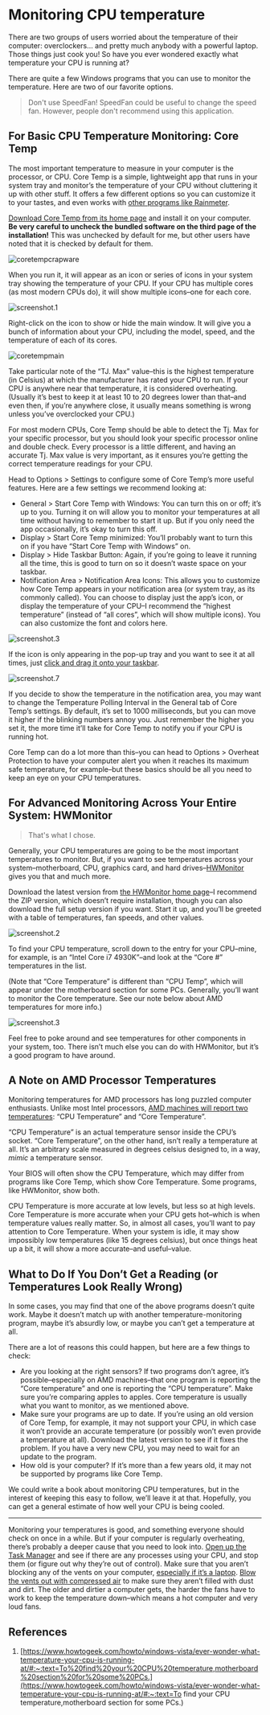 # Monitoring CPU temperature

There are two groups of users worried about the temperature of their computer: overclockers… and pretty much anybody with a powerful laptop. Those things just cook you! So have you ever wondered exactly what temperature your CPU is running at?

There are quite a few Windows programs that you can use to monitor the temperature. Here are two of our favorite options.

> Don't use SpeedFan! SpeedFan could be useful to change the speed fan. However, people don't recommend using this application.

## For Basic CPU Temperature Monitoring: Core Temp

The most important temperature to measure in your computer is the processor, or CPU. Core Temp is a simple, lightweight app that runs in your system tray and monitor’s the temperature of your CPU without cluttering it up with other stuff. It offers a few different options so you can customize it to your tastes, and even works with [other programs like Rainmeter](https://www.howtogeek.com/231711/how-to-use-rainmeter-to-customize-your-windows-desktop/).

[Download Core Temp from its home page](http://www.alcpu.com/CoreTemp/) and install it on your computer. **Be very careful to uncheck the bundled software on the third page of the installation!** This was unchecked by default for me, but other users have noted that it is checked by default for them.

![coretempcrapware](https://www.howtogeek.com/wp-content/uploads/2016/10/xcoretempcrapware.png.pagespeed.gp+jp+jw+pj+ws+js+rj+rp+rw+ri+cp+md.ic.3nJwrxdy2j.png)

When you run it, it will appear as an icon or series of icons in your system tray showing the temperature of your CPU. If your CPU has multiple cores (as most modern CPUs do), it will show multiple icons–one for each core.

![screenshot.1](https://www.howtogeek.com/wp-content/uploads/2016/09/xscreenshot.1-2.png.pagespeed.gp+jp+jw+pj+ws+js+rj+rp+rw+ri+cp+md.ic.c082tOg8JN.jpg)

Right-click on the icon to show or hide the main window. It will give you a bunch of information about your CPU, including the model, speed, and the temperature of each of its cores.

![coretempmain](https://www.howtogeek.com/wp-content/uploads/2016/10/xcoretempmain.png.pagespeed.gp+jp+jw+pj+ws+js+rj+rp+rw+ri+cp+md.ic.LNoYJk56rk.png)

Take particular note of the “TJ. Max” value–this is the highest temperature (in Celsius) at which the manufacturer has rated your CPU to run. If your CPU is anywhere near that temperature, it is considered overheating. (Usually it’s best to keep it at least 10 to 20 degrees lower than that–and even then, if you’re anywhere close, it usually means something is wrong unless you’ve overclocked your CPU.)

For most modern CPUs, Core Temp should be able to detect the Tj. Max for your specific processor, but you should look your specific processor online and double check. Every processor is a little different, and having an accurate Tj. Max value is very important, as it ensures you’re getting the correct temperature readings for your CPU.

Head to Options > Settings to configure some of Core Temp’s more useful features. Here are a few settings we recommend looking at:

- General > Start Core Temp with Windows: You can turn this on or off; it’s up to you. Turning it on will allow you to monitor your temperatures at all time without having to remember to start it up. But if you only need the app occasionally, it’s okay to turn this off.
- Display > Start Core Temp minimized: You’ll probably want to turn this on if you have “Start Core Temp with Windows” on.
- Display > Hide Taskbar Button: Again, if you’re going to leave it running all the time, this is good to turn on so it doesn’t waste space on your taskbar.
- Notification Area > Notification Area Icons: This allows you to customize how Core Temp appears in your notification area (or system tray, as its commonly called). You can choose to display just the app’s icon, or display the temperature of your CPU–I recommend the “highest temperature” (instead of “all cores”, which will show multiple icons). You can also customize the font and colors here.

![screenshot.3](https://www.howtogeek.com/wp-content/uploads/2016/09/xscreenshot.3-1.png.pagespeed.gp+jp+jw+pj+ws+js+rj+rp+rw+ri+cp+md.ic.6KXAk7YT4J.png)

If the icon is only appearing in the pop-up tray and you want to see it at all times, just [click and drag it onto your taskbar](https://www.howtogeek.com/75510/beginner-how-to-customize-and-tweak-your-system-tray-icons-in-windows-7/).

![screenshot.7](https://www.howtogeek.com/wp-content/uploads/2016/09/xscreenshot.7-1.png.pagespeed.gp+jp+jw+pj+ws+js+rj+rp+rw+ri+cp+md.ic.VpoBAy12pD.jpg)

If you decide to show the temperature in the notification area, you may want to change the Temperature Polling Interval in the General tab of Core Temp’s settings. By default, it’s set to 1000 milliseconds, but you can move it higher if the blinking numbers annoy you. Just remember the higher you set it, the more time it’ll take for Core Temp to notify you if your CPU is running hot.

Core Temp can do a lot more than this–you can head to Options > Overheat Protection to have your computer alert you when it reaches its maximum safe temperature, for example–but these basics should be all you need to keep an eye on your CPU temperatures.

## **For Advanced Monitoring Across Your Entire System: HWMonitor**

> That's what I chose.

Generally, your CPU temperatures are going to be the most important temperatures to monitor. But, if you want to see temperatures across your system–motherboard, CPU, graphics card, and hard drives–[HWMonitor](http://www.cpuid.com/softwares/hwmonitor.html) gives you that and much more.

Download the latest version from [the HWMonitor home page](http://www.cpuid.com/softwares/hwmonitor.html)–I recommend the ZIP version, which doesn’t require installation, though you can also download the full setup version if you want. Start it up, and you’ll be greeted with a table of temperatures, fan speeds, and other values.

![screenshot.2](https://www.howtogeek.com/wp-content/uploads/2016/10/xscreenshot.2-1.png.pagespeed.gp+jp+jw+pj+ws+js+rj+rp+rw+ri+cp+md.ic.Az1SrDDPKx.png)

To find your CPU temperature, scroll down to the entry for your CPU–mine, for example, is an “Intel Core i7 4930K”–and look at the “Core #” temperatures in the list.

(Note that “Core Temperature” is different than “CPU Temp”, which will appear under the motherboard section for some PCs. Generally, you’ll want to monitor the Core temperature. See our note below about AMD temperatures for more info.)

![screenshot.3](https://www.howtogeek.com/wp-content/uploads/2016/10/xscreenshot.3-1.png.pagespeed.gp+jp+jw+pj+ws+js+rj+rp+rw+ri+cp+md.ic.8hOUDbjL8S.png)

Feel free to poke around and see temperatures for other components in your system, too. There isn’t much else you can do with HWMonitor, but it’s a good program to have around.

## A Note on AMD Processor Temperatures

Monitoring temperatures for AMD processors has long puzzled computer enthusiasts. Unlike most Intel processors, [AMD machines will report two temperatures](http://www.overclock.net/t/1128821/amd-temp-information-and-guide): “CPU Temperature” and “Core Temperature”.

“CPU Temperature” is an actual temperature sensor inside the CPU’s socket. “Core Temperature”, on the other hand, isn’t really a temperature at all. It’s an arbitrary scale measured in degrees celsius designed to, in a way, *mimic* a temperature sensor.

Your BIOS will often show the CPU Temperature, which may differ from programs like Core Temp, which show Core Temperature. Some programs, like HWMonitor, show both.

CPU Temperature is more accurate at low levels, but less so at high levels. Core Temperature is more accurate when your CPU gets hot–which is when temperature values really matter. So, in almost all cases, you’ll want to pay attention to Core Temperature. When your system is idle, it may show impossibly low temperatures (like 15 degrees celsius), but once things heat up a bit, it will show a more accurate–and useful–value.

## **What to Do If You Don’t Get a Reading (or Temperatures Look Really Wrong)**

In some cases, you may find that one of the above programs doesn’t quite work. Maybe it doesn’t match up with another temperature-monitoring program, maybe it’s absurdly low, or maybe you can’t get a temperature at all.

There are a lot of reasons this could happen, but here are a few things to check:

- Are you looking at the right sensors? If two programs don’t agree, it’s possible–especially on AMD machines–that one program is reporting the “Core temperature” and one is reporting the “CPU temperature”. Make sure you’re comparing apples to apples. Core temperature is usually what you want to monitor, as we mentioned above.
- Make sure your programs are up to date. If you’re using an old version of Core Temp, for example, it may not support your CPU, in which case it won’t provide an accurate temperature (or possibly won’t even provide a temperature at all). Download the latest version to see if it fixes the problem. If you have a very new CPU, you may need to wait for an update to the program.
- How old is your computer? If it’s more than a few years old, it may not be supported by programs like Core Temp.

We could write a book about monitoring CPU temperatures, but in the interest of keeping this easy to follow, we’ll leave it at that. Hopefully, you can get a general estimate of how well your CPU is being cooled.

------

Monitoring your temperatures is good, and something everyone should check on once in a while. But if your computer is regularly overheating, there’s probably a deeper cause that you need to look into. [Open up the Task Manager](https://www.howtogeek.com/108742/how-to-use-the-new-task-manager-in-windows-8/) and see if there are any processes using your CPU, and stop them (or figure out why they’re out of control). Make sure that you aren’t blocking any of the vents on your computer, [especially if it’s a laptop](https://www.howtogeek.com/194479/how-to-clean-the-dust-out-of-your-laptop/). [Blow the vents out with compressed air](https://www.howtogeek.com/72716/how-to-thoroughly-clean-your-dirty-desktop-computer/) to make sure they aren’t filled with dust and dirt. The older and dirtier a computer gets, the harder the fans have to work to keep the temperature down–which means a hot computer and very loud fans.

## References

1. [https://www.howtogeek.com/howto/windows-vista/ever-wonder-what-temperature-your-cpu-is-running-at/#:~:text=To%20find%20your%20CPU%20temperature,motherboard%20section%20for%20some%20PCs.](https://www.howtogeek.com/howto/windows-vista/ever-wonder-what-temperature-your-cpu-is-running-at/#:~:text=To find your CPU temperature,motherboard section for some PCs.)

